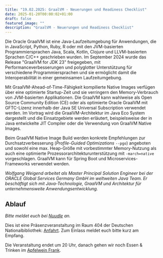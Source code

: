 ```yaml
---
title: "19.02.2025: GraalVM - Neuerungen und Readiness Checklist"
date: 2025-01-20T00:00:02+01:00
draft: false
featured_image: ""
description: "GraalVM - Neuerungen und Readiness Checklist"
---
```


Die Oracle GraalVM ist eine Java-Laufzeitumgebung für Anwendungen, die in JavaScript, Python, Ruby, R oder mit den JVM-basierten Programmiersprachen Java, Scala, Kotlin, Clojure und LLVM-basierten Sprachen C/C++ geschrieben wurden. Im September 2024 wurde das Release "GraalVM for JDK 23" freigegeben, mit Performanceverbesserungen und polyglotter Unterstützung für verschiedene Programmiersprachen und sie ermöglicht damit die Interoperabilität in einer gemeinsamen Laufzeitumgebung. 

Mit GraalVM-Ahead-of-Time-Fähigkeit kompilierte Native Images verfügen über eine optimierte Startup-Zeit und sie verringern den Memory-Verbrauch von JVM-basierten Applikationen. Die GraalVM kann wahlweise als Open Source Community Edition (CE) oder als optimierte Oracle GraalVM mit GFTC-Lizenz innerhalb der Java SE Universal Subscription verwendet werden. Im Vortrag wird die GraalVM-Architektur im Java Eco System dargestellt und die Einsatzgebiete werden erläutert, beispielsweise der in Java entwickelte JIT Compiler oder die Verwendung von GraalVM Native Images. 

Beim GraalVM Native Image Build werden konkrete Empfehlungen zur Durchsatzverbesserung (_Profile-Guided Optimizations_ `--pgo`) angeboten und sowohl eine max. Heap-Größe mit vorbestimmter Memory-Nutzung als auch eine optimierte Prozessorarchitekturunterstützung mit `-march=native` vorgeschlagen. GraalVM kann für Spring Boot und Microservices-Frameworks verwendet werden.

_Wolfgang Weigend arbeitet als Master Principal Solution Engineer bei der ORACLE Global Services Germany GmbH im weltweiten Java Team. Er beschäftigt sich mit Java-Technologie, GraalVM und Architektur für unternehmensweite Anwendungsentwicklung._

## Ablauf 

_Bitte meldet euch bei [Nuudle]() an._

Dies ist eine Präsenzveranstaltung im Raum 404 der Deutschen Nationalbibliothek: [Anfahrt](https://www.dnb.de/DE/Benutzung/Frankfurt/frankfurt_node.html#doc57382bodyText5).
Zum Einlass meldet euch bitte kurz am Empfang.

Die Veranstaltung endet um 20 Uhr, danach gehen wir noch Essen & Trinken im [Apfelwein Frank](https://www.apfelweinwirtschaft-frank.de/).